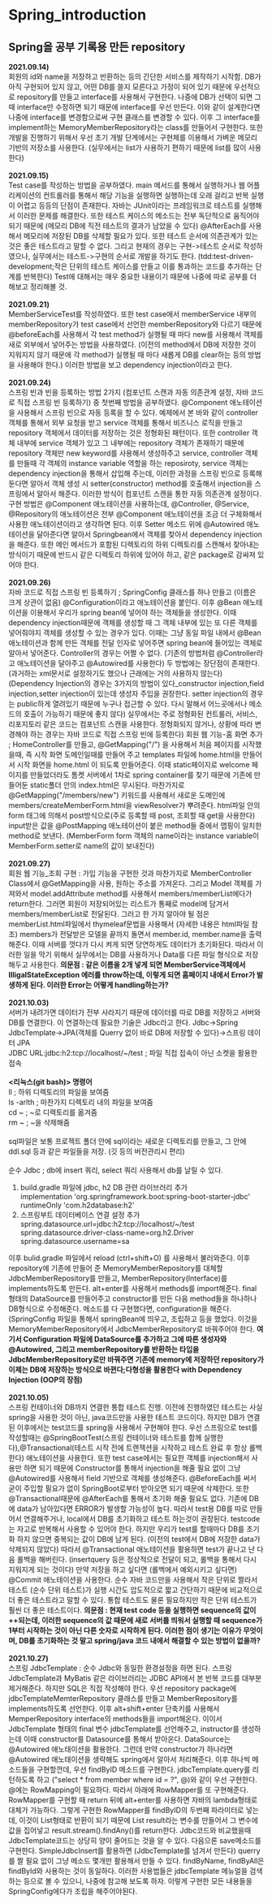 # Spring_introduction
<h2>Spring을 공부 기록용 만든 repository</h2>

**2021.09.14)**<br> 회원의 id와 name을 저장하고 반환하는 등의 간단한 서비스를 제작하기 시작함. DB가 아직 구현되어 있지 않고, 어떤 DB를 쓸지 모른다고 가정이 되어 있기 때문에 우선적으로 repository를 만들고 interface를 사용해서 구현한다. 나중에 DB가 선택이 되면 그때 interface만 수정하면 되기 때문에 interface를 우선 만든다. 이와 같이 설계한다면 나중에 interface를 변경함으로써 구현 클래스를 변경할 수 있다. 이후 그 interface를 implement하는 MemoryMemberRepository라는 class를 만들어서 구현한다. 또한 개발을 진행하기 위해서 우선 초기 개발 단계에서는 구현체를 이용해서 가벼운 메모리 기반의 저장소를 사용한다. (실무에서는 list가 사용하기 편하기 때문에 list를 많이 사용한다)<br><br>
**2021.09.15)**<br> Test case를 작성하는 방법을 공부하였다. main 메서드를 통해서 실행하거나 웹 어플리케이션의 컨트롤러를 통해서 해당 기능을 실행하면 실행하는데 오래 걸리고 반복 실행이 어렵고 등등의 단점이 존재한다. 자바는 JUnit이라는 프레임워크로 테스트를 실행해서 이러한 문제를 해결한다. 또한 테스트 케이스의 메소드는 전부 독단적으로 움직어야 되기 때문에 (메모리 DB에 직전 테스트의 결과가 남았을 수 있다) @AfterEach를 사용해서 메모리에 저장된 DB를 삭제할 필요가 있다. 또한 테스트 순서에 의존관계가 있는 것은 좋은 테스트라고 말할 수 없다. 그리고 현재의 경우는 구현->테스트 순서로 작성하였으나, 실무에서는 테스트->구현의 순서로 개발을 하기도 한다. (tdd:test-driven-development;작은 단위의 테스트 케이스를 만들고 이를 통과하는 코드를 추가하는 단계를 반복한다) Test에 대해서는 매우 중요한 내용이기 때문에 나중에 따로 공부를 더 해보고 정리해볼 것.<br><br>
**2021.09.21)**<br> MemberServiceTest를 작성하였다. 또한 test case에서 memberService 내부의 memberRepository가 test case에서 선언한 memberRepository와 다르기 때문에 @beforeEach를 사용해서 각 test method가 실행될 때 마다 new를 사용해서 객체를 새로 외부에서 넣어주는 방법을 사용하였다. (이전의 method에서 DB에 저장한 것이 지워지지 않기 때문에 각 method가 실행될 때 마다 새롭게 DB를 clear하는 등의 방법을 사용해야 한다.) 이러한 방법을 보고 dependency injection이라고 한다.<br><br>
**2021.09.24)**<br> 스프링 빈과 빈을 등록하는 방법 2가지 (컴포넌트 스캔과 자동 의존관계 설정, 자바 코드로 직접 스프링 빈 등록하기) 중 첫번째 방법을 공부하였다. @Component 애노테이션을 사용해서 스프링 빈으로 자동 등록을 할 수 있다. 예제에서 본 바와 같이 controller 객체를 통해서 외부 요청을 받고 service 객체를 통해서 비즈니스 로직을 만들고 repository 객체에서 데이터를 저장하는 것은 정형화된 패턴이다. 또한 controller 객체 내부에 service 객체가 있고 그 내부에는 repository 객체가 존재하기 때문에 repository 객체만 new keyword를 사용해서 생성하주고 service, controller 객체를 만들때 각 객체의 instance variable 역할을 하는 reposiroty, service 객체는 dependency injection을 통해서 삽입해 주는데, 이러한 과정을 스프링 빈으로 등록해둔다면 알아서 객체 생성 시 setter(constructor) method를 호출해서 injection을 스프링에서 알아서 해준다. 이러한 방식이 컴포넌트 스캔을 통한 자동 의존관계 설정이다. 구현 방법은 @Component 애노테이션을 사용하는데, @Controller, @Service, @Repository의 애노테이션은 전부 @Component 애노테이션을 조금 더 구체화해서 사용한 애노테이션이라고 생각하면 된다. 이후 Setter 메소드 위에 @Autowired 애노테이션을 달아준다면 알아서 Springbean에서 객체를 찾아서 dependency injection을 해준다. 또한 메인 메서드가 포함된 디렉토리의 하위 디렉토리를 스캔해서 찾아내는 방식이기 때문에 반드시 같은 디렉토리 하위에 있어야 하고, 같은 package로 감싸져 있어야 한다.<br><br>
**2021.09.26)**<br> 자바 코드로 직접 스프링 빈 등록하기 ; SpringConfig 클래스를 하나 만들고 (이름은 크게 상관이 없음) @Configuration이라고 애노테이션을 붙인다. 이후 @Bean 애노테이션을 이용해서 우리가 spring bean에 넣어야 하는 객체들을 생성한다. 이때 dependency injection때문에 객체를 생성할 때 그 객체 내부에 있는 또 다른 객체를 넣어줘야지 객체를 생성할 수 있는 경우가 있다. 이때는 그냥 동일 파일 내에서 @Bean 애노테이션과 함께 만든 객체를 전달 인자로 넣어주면 spring bean에 들어있는 객체로 알아서 넣어준다. Controller의 경우는 어쩔 수 없다. (기존의 방법처럼 @Controller라고 애노테이션을 달아주고 @Autowired를 사용한다) 두 방법에는 장단점이 존재한다. (과거하는 xml문서로 설정하기도 했으나 근래에는 거의 사용하지 않는다) (Dependency Injection의 경우는 3가지의 방법이 있다_constructor injection,field injection,setter injection이 있는데 생성자 주입을 권장한다. setter injection의 경우는 public하게 열려있기 때문에 누구나 접근할 수 있다. 다시 말해서 어느곳에서나 메소드의 호출이 가능하기 때문에 좋지 않다) 실무에서는 주로 정형화된 컨트롤러, 서비스, 리포지토리 같은 코드는 컴포넌트 스캔을 사용한다. 정형화되지 않거나, 상황에 따라 변경해야 하는 경우는 자바 코드로 직접 스프링 빈에 등록한다)
회원 웹 기능-홈 화면 추가 ; HomeController를 만들고, @GetMapping("/") 을 사용해서 처음 페이지를 시작했을때, 즉 시작 화면 도메인일때를 만들어 주고 templates 파일에 home.html을 만들어서 시작 화면을 home.html 이 되도록 만들어준다. 이때 static페이지로 welcome 페이지를 만들었더라도 톰켓 서버에서 1차로 spring container를 찾기 때문에 기존에 만들어둔 static폴더 안의 index.html은 무시된다. 마찬가지로 @GetMapping("/members/new") 키워드를 사용해서 새로운 도메인에 members/createMemberForm.html을 viewResolver가 뿌려준다. html파일 안의 form 태그에 의해서 post방식으로(주로 등록할 때 post, 조회할 때 get을 사용한다) input받은 값을 @PostMapping 애노테이션이 붙은 method들 중에서 맵핑이 일치한 method로 보낸다. (MemberForm form 객체의 name이라는 instance variable이 MemberForm.setter로 name의 값이 보내진다)<br><br>
**2021.09.27)**<br> 회원 웹 기능_조회 구현 : 가입 기능을 구현한 것과 마찬가지로 MemberController Class에서 @GetMapping을 사용, 원하는 주소를 가져온다. 그리고 Model 객체를 가져와서 model.addAttribute method를 사용해서 members/memberList에다가 return한다. 그러면 회원이 저장되어있는 리스트가 통째로 model에 담겨서 members/memberList로 전달된다. 그러고 한 가지 알아야 될 점은 memberList.html파일에서 thymeleaf문법을 사용해서 (자세한 내용은 html파일 참조) members가 전달받은 모델을 끝까지 돌면서 member.id, member.name을 출력해준다. 이때 서버를 껏다가 다시 켜게 되면 당연하게도 데이터가 초기화된다. 따라서 이러한 일을 막기 위해서 실무에서는 DB를 사용하거나 Data를 다른 파일 형식으로 저장해두고 사용한다.
<b>의문점 : 같은 이름을 2개 넣게 되면 MemberService객체에서 IlligalStateException 에러를 throw하는데, 이렇게 되면 홈페이지 내에서 Error가 발생하게 된다. 이러한 Error는 어떻게 handling하는가?</b><br><br>
**2021.10.03)**<br> 서버가 내려가면 데이터가 전부 사라지기 때문에 데이터를 따로 DB를 저장하고 서버와 DB를 연결한다. 이 연결하는데 필요한 기술은 Jdbc라고 한다. Jdbc->Spring JdbcTemplate->JPA(객체를 Querry 없이 바로 DB에 저장할 수 있다)->스프링 데이터 JPA<br>
JDBC URL:jdbc:h2:tcp://localhost/~/test ; 파일 직접 접속이 아닌 소켓을 활용한 접속<br><br>
**<리눅스(git bash)> 명령어**<br>
ll ; 하위 디렉토리의 파일을 보여줌<br>
ls -arlth ; 마찬가지 디렉토리 내의 파일을 보여줌<br>
cd ~ ; ~로 디렉토리를 옮겨줌<br>
rm ~ ; ~을 삭제해줌<br><br>
sql파일은 보통 프로젝트 폴더 안에 sql이라는 새로운 디렉토리를 만들고, 그 안에 ddl.sql 등과 같은 파일들을 저장. (깃 등의 버전관리시 편리)<br><br>
순수 Jdbc ; db에 insert 쿼리, select 쿼리 사용해서 db를 날릴 수 있다. 
1) build.gradle 파일에 jdbc, h2 DB 관련 라이브러리 추가 <br>
implementation 'org.springframework.boot:spring-boot-starter-jdbc' <br>
runtimeOnly 'com.h2database:h2' <br>
2) 스프링부트 데이터베이스 연결 설정 추가<br>
spring.datasource.url=jdbc:h2:tcp://localhost/~/test<br>
spring.datasource.driver-class-name=org.h2.Driver<br>
spring.datasource.username=sa<br>

이후 bulid.gradle 파일에서 reload (ctrl+shift+O) 를 사용해서 불러와준다.
이후 repository에 기존에 만들어 준 MemoryMemberRepository를 대체할 JdbcMemberRepository를 만들고, MemberRepository(Interface)를 implements하도록 만든다. alt+enter를 사용해서 methods를 import해준다. final 형태의 DataSource를 만들어주고 constructor를 만든 다음 method들을 하나하나 DB형식으로 수정해준다. 메소드를 다 구현했다면, configuration을 해준다. (SpringConfig 파일을 통해서 springBean에 띄우고, 조립하고 등을 했었다. 이것을 MemoryMemberRepository에서 JdbcMemberRepository로 바꿔주어야 한다. **여기서 Configuration 파일에 DataSource를 추가하고 그에 따른 생성자와 @Autowired, 그리고 memberRepository를 반환하는 타입을 JdbcMemberRepository로만 바꿔주면 기존에 memory에 저장하던 repository가 이제는 DB에 저장하는 방식으로 바뀐다;다형성을 활용한다 with Dependency Injection (OOP의 장점)**<br><br>
**2021.10.05)**<br>스프링 컨테이너와 DB까지 연결한 통합 테스트 진행. 이전에 진행하였던 테스트는 사실 spring을 사용한 것이 아닌, java코드만을 사용한 테스트 코드이다. 하지만 DB가 연결된 이후에서는 test코드를 spring을 사용해서 구현해야 한다. 우선 스프링으로 test를 작성할때는 @SpringBootTest(스프링 컨테이너와 테스트를 함께 실행한다),@Transactional(테스트 시작 전에 트랜잭션을 시작하고 테스트 완료 후 항상 롤백한다) 애노테이션을 사용한다. 또한 test case에서는 필요한 객체를 injection해서 사용만 하면 되기 때문에 Constructor를 통해서 injection을 해줄 필요 없이 그냥 @Autowired를 사용해서 field 기반으로 객체를 생성해준다. @BeforeEach를 써서 굳이 주입할 필요가 없이 SpringBoot로부터 받아오면 되기 때문에 삭제한다. 또한 @Transactional때문에 @AfterEach를 통해서 초기화 해줄 필요도 없다. 기존에 DB에 data가 남아있다면 ERROR가 발생할 가능성이 높다. 따라서 test용 DB를 따로 만들어서 연결해주거나, local에서 DB를 초기화하고 테스트 하는것이 권장된다. testcode는 자고로 반복해서 사용할 수 있어야 한다. 하지만 우리가 test를 할때마다 DB를 초기화 하지 않으면 중복되는 값이 DB에 남게 된다. (이전의 test에서 DB에 저장한 data가 삭제되지 않았다) 따라서 @Transactional 애노테이션을 활용하면 test가 끝나고 난 다음 롤백을 해버린다. (insertquery 등은 정상적으로 전달이 되고, 롤백을 통해서 다시 지워지게 되는 것이다) 만약 저장을 하고 싶다면 (롤백에서 예외시키고 싶다면) @Commit 애노테이션을 사용한다. 순수 자바 코드만을 사용해서 작은 단위로 짤라서 테스트 (순수 단위 테스트)가 실행 시간도 압도적으로 짧고 간단하기 때문에 비교적으로 더 좋은 테스트라고 말할 수 있다. 통합 테스트도 물론 필요하지만 작은 단위 테스트가 훨씬 더 좋은 테스트이다. <b>의문점 : 현재 test code 등을 실행하면 sequence의 값이 ++되는데, 이러한 sequence의 값 때문에 새로 서버를 띄워서 실행할 때 sequence가 1부터 시작하는 것이 아닌 다른 숫자로 시작하게 된다. 이러한 점이 생기는 이유가 무엇이며, DB를 초기화하는 것 말고 spring/java 코드 내에서 해결할 수 있는 방법이 없을까?</b><br><br>
**2021.10.27)**<br>
스프링 JdbcTemplate : 순수 Jdbc와 동일한 환경설정을 하면 된다. 스프링 JdbcTemplate과 MyBatis 같은 라이브러리는 JDBC API에서 본 반복 코드를 대부분 제거해준다. 하지만 SQL은 직접 작성해야 한다. 우선 repository package에 jdbcTemplateMemterRepository 클래스를 만들고 MemberRepository를 implements하도록 선언한다. 이후 alt+shift+enter 단축키를 사용해서 MemperRepository interface의 methods들을 import해온다. 이이서 JdbcTemplate 형태의 final 변수 jdbcTemplate를 선언해주고, instructor를 생성하는데 이때 constructor를 Datasource를 통해서 받아온다. DataSource는 @Autowired 애노태이션을 활용한다. 그런데 만약 constructor가 하나라면 @Autowired 애노태이션을 생략해도 spring에서 알아서 처리해준다. 이후 하나씩 메소드들을 구현할껀데, 우선 findByID 메소드를 구현한다. jdbcTemplate.query를 리턴하도록 하고 ("select * from member where id = ?", @)와 같이 우선 구현한다. @에는 RowMapping이 필요하다. 따라서 아래에 RowMapper를 또 구현해준다. RowMapper를 구현할 때 return 뒤에 alt+enter를 사용하면 자바의 lambda형태로 대체가 가능하다. 그렇게 구현한 RowMapper를 findByID의 두번째 파라미터로 넣는데, 이것이 List형태로 반환이 되기 때문에 List<Member> result라는 변수를 만들어서 그 변수에 값을 집어넣고 result.stream().findAny()를 return한다. Jdbc코드와 비교했을때 JdbcTemplate코드는 상당히 양이 줄어드는 것을 알 수 있다. 다음으론 save메소드를 구현한다. SimpleJdbcInsert를 활용하면 (JdbcTemplate를 넘겨서 만든다) querry를 짤 필요 없이 그냥 메소드 몇개만 활용해서 만들 수 있다. findByName, findByAll은 findById와 사용하는 것이 동일하다.  이러한 사용법들은 jdbcTemplate 메뉴얼을 검색하는 등으로 볼 수 있으니, 나중에 참고해 보도록 하자. 이렇게 구현한 모든 내용들을 SpringConfig에다가 조립을 해주어야된다. <br><br>


